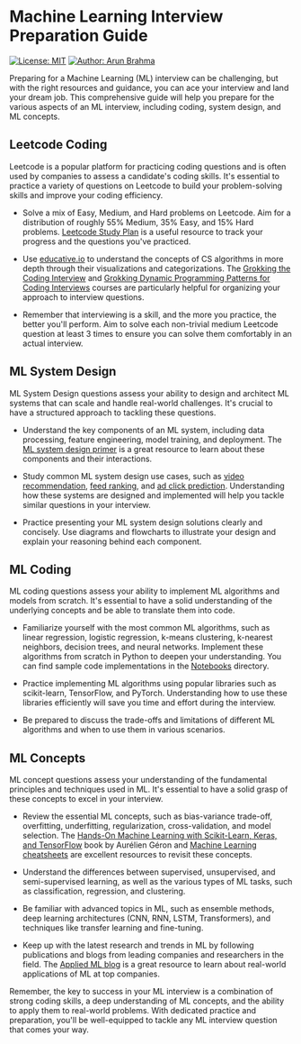 # Machine Learning Interview Preparation Guide

[![License: MIT](https://img.shields.io/badge/License-MIT-green.svg)](https://opensource.org/licenses/MIT)
[![Author: Arun Brahma](https://img.shields.io/badge/Author-Arun%20Brahma-purple)](https://github.com/iamarunbrahma)

Preparing for a Machine Learning (ML) interview can be challenging, but with the right resources and guidance, you can ace your interview and land your dream job. This comprehensive guide will help you prepare for the various aspects of an ML interview, including coding, system design, and ML concepts.

## Leetcode Coding

Leetcode is a popular platform for practicing coding questions and is often used by companies to assess a candidate's coding skills. It's essential to practice a variety of questions on Leetcode to build your problem-solving skills and improve your coding efficiency.

- Solve a mix of Easy, Medium, and Hard problems on Leetcode. Aim for a distribution of roughly 55% Medium, 35% Easy, and 15% Hard problems. [Leetcode Study Plan](https://leetcode.com/studyplan/top-interview-150/) is a useful resource to track your progress and the questions you've practiced.

- Use [educative.io](https://www.educative.io/) to understand the concepts of CS algorithms in more depth through their visualizations and categorizations. The [Grokking the Coding Interview](https://www.educative.io/courses/grokking-the-coding-interview) and [Grokking Dynamic Programming Patterns for Coding Interviews](https://www.educative.io/courses/grokking-dynamic-programming-patterns-for-coding-interviews) courses are particularly helpful for organizing your approach to interview questions.

- Remember that interviewing is a skill, and the more you practice, the better you'll perform. Aim to solve each non-trivial medium Leetcode question at least 3 times to ensure you can solve them comfortably in an actual interview.

## ML System Design

ML System Design questions assess your ability to design and architect ML systems that can scale and handle real-world challenges. It's crucial to have a structured approach to tackling these questions.

- Understand the key components of an ML system, including data processing, feature engineering, model training, and deployment. The [ML system design primer](https://interview.mlengineer.io/) is a great resource to learn about these components and their interactions.

- Study common ML system design use cases, such as [video recommendation](https://interview.mlengineer.io/), [feed ranking](https://interview.mlengineer.io/), and [ad click prediction](https://rebrand.ly/mldesign). Understanding how these systems are designed and implemented will help you tackle similar questions in your interview.

- Practice presenting your ML system design solutions clearly and concisely. Use diagrams and flowcharts to illustrate your design and explain your reasoning behind each component.

## ML Coding

ML coding questions assess your ability to implement ML algorithms and models from scratch. It's essential to have a solid understanding of the underlying concepts and be able to translate them into code.

- Familiarize yourself with the most common ML algorithms, such as linear regression, logistic regression, k-means clustering, k-nearest neighbors, decision trees, and neural networks. Implement these algorithms from scratch in Python to deepen your understanding. You can find sample code implementations in the [Notebooks](https://github.com/aishwaryanr/awesome-generative-ai-guide/tree/main/notebooks) directory.

- Practice implementing ML algorithms using popular libraries such as scikit-learn, TensorFlow, and PyTorch. Understanding how to use these libraries efficiently will save you time and effort during the interview.

- Be prepared to discuss the trade-offs and limitations of different ML algorithms and when to use them in various scenarios.

## ML Concepts

ML concept questions assess your understanding of the fundamental principles and techniques used in ML. It's essential to have a solid grasp of these concepts to excel in your interview.

- Review the essential ML concepts, such as bias-variance trade-off, overfitting, underfitting, regularization, cross-validation, and model selection. The [Hands-On Machine Learning with Scikit-Learn, Keras, and TensorFlow](https://amzn.in/d/1TO1nqx) book by Aurélien Géron and [Machine Learning cheatsheets](https://ml-cheatsheet.readthedocs.io/en/latest/) are excellent resources to revisit these concepts.

- Understand the differences between supervised, unsupervised, and semi-supervised learning, as well as the various types of ML tasks, such as classification, regression, and clustering.

- Be familiar with advanced topics in ML, such as ensemble methods, deep learning architectures (CNN, RNN, LSTM, Transformers), and techniques like transfer learning and fine-tuning.

- Keep up with the latest research and trends in ML by following publications and blogs from leading companies and researchers in the field. The [Applied ML blog](https://https://interview.mlengineer.io/) is a great resource to learn about real-world applications of ML at top companies.

Remember, the key to success in your ML interview is a combination of strong coding skills, a deep understanding of ML concepts, and the ability to apply them to real-world problems. With dedicated practice and preparation, you'll be well-equipped to tackle any ML interview question that comes your way.
